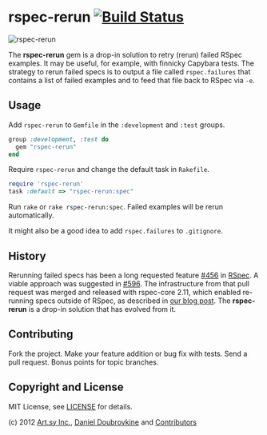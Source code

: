 rspec-rerun [![Build Status](https://secure.travis-ci.org/dblock/rspec-rerun.png)](http://travis-ci.org/dblock/rspec-rerun)
===========

![rspec-rerun](https://raw.github.com/dblock/rspec-rerun/master/rspec-rerun.png)

The **rspec-rerun** gem is a drop-in solution to retry (rerun) failed RSpec examples. It may be useful, for example, with finnicky Capybara tests. The strategy to rerun failed specs is to output a file called `rspec.failures` that contains a list of failed examples and to feed that file back to RSpec via `-e`. 

Usage
-----

Add `rspec-rerun` to `Gemfile` in the `:development` and `:test` groups.

``` ruby
group :development, :test do
  gem "rspec-rerun"
end
```

Require `rspec-rerun` and change the default task in `Rakefile`.

``` ruby
require 'rspec-rerun'
task :default => "rspec-rerun:spec"
```

Run `rake` or `rake rspec-rerun:spec`. Failed examples will be rerun automatically.

It might also be a good idea to add `rspec.failures` to `.gitignore`.

History
-------

Rerunning failed specs has been a long requested feature [#456](https://github.com/rspec/rspec-core/issues/456) in [RSpec](https://github.com/rspec/rspec-core/). A viable approach was suggested in [#596](https://github.com/rspec/rspec-core/pull/596). The infrastructure from that pull request was merged and released with rspec-core 2.11, which enabled re-running specs outside of RSpec, as described in [our blog post](http://artsy.github.com/blog/2012/05/15/how-to-organize-over-3000-rspec-specs-and-retry-test-failures/). The **rspec-rerun** is a drop-in solution that has evolved from it. 

Contributing
------------

Fork the project. Make your feature addition or bug fix with tests. Send a pull request. Bonus points for topic branches.

Copyright and License
---------------------

MIT License, see [LICENSE](https://github.com/dblock/rspec-rerun/blob/master/LICENSE.md) for details.

(c) 2012 [Art.sy Inc.](http://artsy.github.com), [Daniel Doubrovkine](https://github.com/dblock) and [Contributors](https://github.com/dblock/rspec-rerun/blob/master/CHANGELOG.md)

